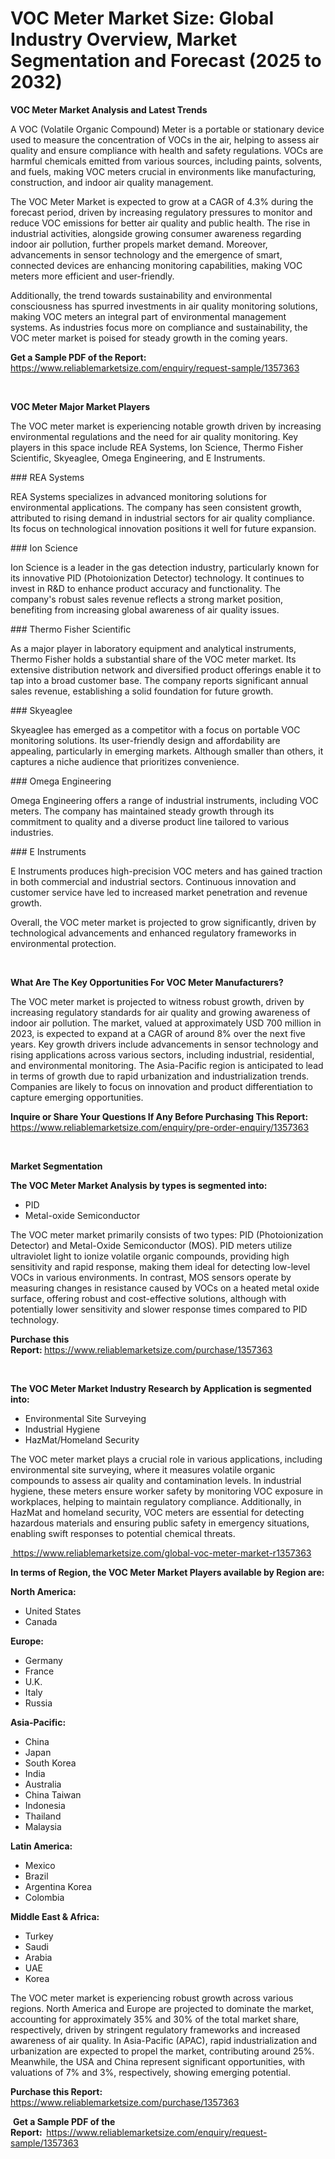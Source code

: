 <p><h1>VOC Meter Market Size: Global Industry Overview, Market Segmentation and Forecast (2025 to 2032)</h1></p><p><strong>VOC Meter Market Analysis and Latest Trends</strong></p>
<p><p>A VOC (Volatile Organic Compound) Meter is a portable or stationary device used to measure the concentration of VOCs in the air, helping to assess air quality and ensure compliance with health and safety regulations. VOCs are harmful chemicals emitted from various sources, including paints, solvents, and fuels, making VOC meters crucial in environments like manufacturing, construction, and indoor air quality management.</p><p>The VOC Meter Market is expected to grow at a CAGR of 4.3% during the forecast period, driven by increasing regulatory pressures to monitor and reduce VOC emissions for better air quality and public health. The rise in industrial activities, alongside growing consumer awareness regarding indoor air pollution, further propels market demand. Moreover, advancements in sensor technology and the emergence of smart, connected devices are enhancing monitoring capabilities, making VOC meters more efficient and user-friendly.</p><p>Additionally, the trend towards sustainability and environmental consciousness has spurred investments in air quality monitoring solutions, making VOC meters an integral part of environmental management systems. As industries focus more on compliance and sustainability, the VOC meter market is poised for steady growth in the coming years.</p></p>
<p><strong>Get a Sample PDF of the Report:&nbsp;</strong> <a href="https://www.reliablemarketsize.com/enquiry/request-sample/1357363?utm_campaign=3015&utm_medium=2&utm_source=Github&utm_content=ia&utm_term=16042025&utm_id=voc-meter">https://www.reliablemarketsize.com/enquiry/request-sample/1357363</a></p>
<p>&nbsp;</p>
<p><strong>VOC Meter Major Market Players</strong></p>
<p><p>The VOC meter market is experiencing notable growth driven by increasing environmental regulations and the need for air quality monitoring. Key players in this space include REA Systems, Ion Science, Thermo Fisher Scientific, Skyeaglee, Omega Engineering, and E Instruments.</p><p>### REA Systems</p><p>REA Systems specializes in advanced monitoring solutions for environmental applications. The company has seen consistent growth, attributed to rising demand in industrial sectors for air quality compliance. Its focus on technological innovation positions it well for future expansion.</p><p>### Ion Science</p><p>Ion Science is a leader in the gas detection industry, particularly known for its innovative PID (Photoionization Detector) technology. It continues to invest in R&D to enhance product accuracy and functionality. The company's robust sales revenue reflects a strong market position, benefiting from increasing global awareness of air quality issues.</p><p>### Thermo Fisher Scientific</p><p>As a major player in laboratory equipment and analytical instruments, Thermo Fisher holds a substantial share of the VOC meter market. Its extensive distribution network and diversified product offerings enable it to tap into a broad customer base. The company reports significant annual sales revenue, establishing a solid foundation for future growth.</p><p>### Skyeaglee</p><p>Skyeaglee has emerged as a competitor with a focus on portable VOC monitoring solutions. Its user-friendly design and affordability are appealing, particularly in emerging markets. Although smaller than others, it captures a niche audience that prioritizes convenience.</p><p>### Omega Engineering</p><p>Omega Engineering offers a range of industrial instruments, including VOC meters. The company has maintained steady growth through its commitment to quality and a diverse product line tailored to various industries.</p><p>### E Instruments</p><p>E Instruments produces high-precision VOC meters and has gained traction in both commercial and industrial sectors. Continuous innovation and customer service have led to increased market penetration and revenue growth.</p><p>Overall, the VOC meter market is projected to grow significantly, driven by technological advancements and enhanced regulatory frameworks in environmental protection.</p></p>
<p>&nbsp;</p>
<p><strong>What Are The Key Opportunities For VOC Meter Manufacturers?</strong></p>
<p><p>The VOC meter market is projected to witness robust growth, driven by increasing regulatory standards for air quality and growing awareness of indoor air pollution. The market, valued at approximately USD 700 million in 2023, is expected to expand at a CAGR of around 8% over the next five years. Key growth drivers include advancements in sensor technology and rising applications across various sectors, including industrial, residential, and environmental monitoring. The Asia-Pacific region is anticipated to lead in terms of growth due to rapid urbanization and industrialization trends. Companies are likely to focus on innovation and product differentiation to capture emerging opportunities.</p></p>
<p><strong>Inquire or Share Your Questions If Any Before Purchasing This Report:</strong> <a href="https://www.reliablemarketsize.com/enquiry/pre-order-enquiry/1357363?utm_campaign=3015&utm_medium=2&utm_source=Github&utm_content=ia&utm_term=16042025&utm_id=voc-meter">https://www.reliablemarketsize.com/enquiry/pre-order-enquiry/1357363</a></p>
<p>&nbsp;</p>
<p><strong>Market Segmentation</strong></p>
<p><strong>The VOC Meter Market Analysis by types is segmented into:</strong></p>
<p><ul><li>PID</li><li>Metal-oxide Semiconductor</li></ul></p>
<p><p>The VOC meter market primarily consists of two types: PID (Photoionization Detector) and Metal-Oxide Semiconductor (MOS). PID meters utilize ultraviolet light to ionize volatile organic compounds, providing high sensitivity and rapid response, making them ideal for detecting low-level VOCs in various environments. In contrast, MOS sensors operate by measuring changes in resistance caused by VOCs on a heated metal oxide surface, offering robust and cost-effective solutions, although with potentially lower sensitivity and slower response times compared to PID technology.</p></p>
<p><strong>Purchase this Report:&nbsp;</strong><a href="https://www.reliablemarketsize.com/purchase/1357363?utm_campaign=3015&utm_medium=2&utm_source=Github&utm_content=ia&utm_term=16042025&utm_id=voc-meter">https://www.reliablemarketsize.com/purchase/1357363</a></p>
<p>&nbsp;</p>
<p><strong>The VOC Meter Market Industry Research by Application is segmented into:</strong></p>
<p><ul><li>Environmental Site Surveying</li><li>Industrial Hygiene</li><li>HazMat/Homeland Security</li></ul></p>
<p><p>The VOC meter market plays a crucial role in various applications, including environmental site surveying, where it measures volatile organic compounds to assess air quality and contamination levels. In industrial hygiene, these meters ensure worker safety by monitoring VOC exposure in workplaces, helping to maintain regulatory compliance. Additionally, in HazMat and homeland security, VOC meters are essential for detecting hazardous materials and ensuring public safety in emergency situations, enabling swift responses to potential chemical threats.</p></p>
<p><a href="https://www.reliablemarketsize.com/global-voc-meter-market-r1357363?utm_campaign=3015&utm_medium=2&utm_source=Github&utm_content=ia&utm_term=16042025&utm_id=voc-meter">&nbsp;https://www.reliablemarketsize.com/global-voc-meter-market-r1357363</a></p>
<p><strong>In terms of Region, the VOC Meter Market Players available by Region are:</strong></p>
<p>
    <p> <strong> North America: </strong>
        <ul>
            <li>United States</li>
            <li>Canada</li>
        </ul>
        </p> 
    <p> <strong> Europe: </strong>
        <ul>
            <li>Germany</li>
            <li>France</li>
            <li>U.K.</li>
            <li>Italy</li>
            <li>Russia</li>
        </ul>
        </p> 
    <p> <strong> Asia-Pacific: </strong>
        <ul>
            <li>China</li>
            <li>Japan</li>
            <li>South Korea</li>
            <li>India</li>
            <li>Australia</li>
            <li>China Taiwan</li>
            <li>Indonesia</li>
            <li>Thailand</li>
            <li>Malaysia</li>
        </ul>
        </p> 
    <p> <strong> Latin America: </strong>
        <ul>
            <li>Mexico</li>
            <li>Brazil</li>
            <li>Argentina Korea</li>
            <li>Colombia</li>
        </ul>
        </p> 
    <p> <strong> Middle East & Africa: </strong>
        <ul>
            <li>Turkey</li>
            <li>Saudi</li>
            <li>Arabia</li>
            <li>UAE</li>
            <li>Korea</li>
        </ul>
    </p>
    </p>
<p><p>The VOC meter market is experiencing robust growth across various regions. North America and Europe are projected to dominate the market, accounting for approximately 35% and 30% of the total market share, respectively, driven by stringent regulatory frameworks and increased awareness of air quality. In Asia-Pacific (APAC), rapid industrialization and urbanization are expected to propel the market, contributing around 25%. Meanwhile, the USA and China represent significant opportunities, with valuations of 7% and 3%, respectively, showing emerging potential.</p></p>
<p><strong>Purchase this Report: </strong><a href="https://www.reliablemarketsize.com/purchase/1357363?utm_campaign=3015&utm_medium=2&utm_source=Github&utm_content=ia&utm_term=16042025&utm_id=voc-meter">https://www.reliablemarketsize.com/purchase/1357363</a></p>
<p>&nbsp;<strong>Get a Sample PDF of the Report:&nbsp;&nbsp;</strong><a href="https://www.reliablemarketsize.com/enquiry/request-sample/1357363?utm_campaign=3015&utm_medium=2&utm_source=Github&utm_content=ia&utm_term=16042025&utm_id=voc-meter">https://www.reliablemarketsize.com/enquiry/request-sample/1357363</a></p>
<p><strong></strong></p>
<p><p></p><p></p><p></p></p>